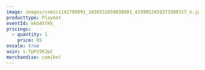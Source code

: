 ```yaml
---
image: images/comic1142789091_1836531659838081_4339952458373380317_n.jpg
producttype: Playmat
eventId: mkb4XfKk_
pricings:
  - quantity: 1
    price: 65
onsale: true
asin: s-7pPz5KJpC
merchandise: comiket
---
```

